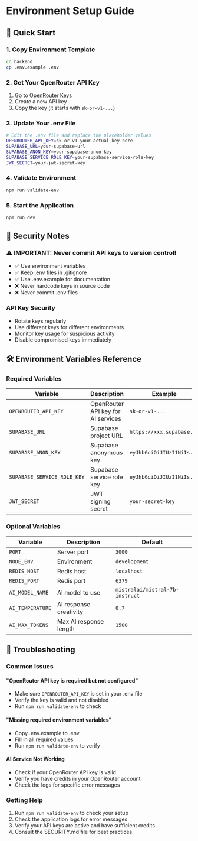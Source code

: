 # Environment Setup Guide

## 🚀 Quick Start

### 1. Copy Environment Template
```bash
cd backend
cp .env.example .env
```

### 2. Get Your OpenRouter API Key
1. Go to [OpenRouter Keys](https://openrouter.ai/keys)
2. Create a new API key
3. Copy the key (it starts with `sk-or-v1-...`)

### 3. Update Your .env File
```bash
# Edit the .env file and replace the placeholder values
OPENROUTER_API_KEY=sk-or-v1-your-actual-key-here
SUPABASE_URL=your-supabase-url
SUPABASE_ANON_KEY=your-supabase-anon-key
SUPABASE_SERVICE_ROLE_KEY=your-supabase-service-role-key
JWT_SECRET=your-jwt-secret-key
```

### 4. Validate Environment
```bash
npm run validate-env
```

### 5. Start the Application
```bash
npm run dev
```

## 🔐 Security Notes

### ⚠️ IMPORTANT: Never commit API keys to version control!

- ✅ Use environment variables
- ✅ Keep .env files in .gitignore
- ✅ Use .env.example for documentation
- ❌ Never hardcode keys in source code
- ❌ Never commit .env files

### API Key Security
- Rotate keys regularly
- Use different keys for different environments
- Monitor key usage for suspicious activity
- Disable compromised keys immediately

## 🛠️ Environment Variables Reference

### Required Variables

| Variable | Description | Example |
|----------|-------------|---------|
| `OPENROUTER_API_KEY` | OpenRouter API key for AI services | `sk-or-v1-...` |
| `SUPABASE_URL` | Supabase project URL | `https://xxx.supabase.co` |
| `SUPABASE_ANON_KEY` | Supabase anonymous key | `eyJhbGciOiJIUzI1NiIs...` |
| `SUPABASE_SERVICE_ROLE_KEY` | Supabase service role key | `eyJhbGciOiJIUzI1NiIs...` |
| `JWT_SECRET` | JWT signing secret | `your-secret-key` |

### Optional Variables

| Variable | Description | Default |
|----------|-------------|---------|
| `PORT` | Server port | `3000` |
| `NODE_ENV` | Environment | `development` |
| `REDIS_HOST` | Redis host | `localhost` |
| `REDIS_PORT` | Redis port | `6379` |
| `AI_MODEL_NAME` | AI model to use | `mistralai/mistral-7b-instruct` |
| `AI_TEMPERATURE` | AI response creativity | `0.7` |
| `AI_MAX_TOKENS` | Max AI response length | `1500` |

## 🔧 Troubleshooting

### Common Issues

#### "OpenRouter API key is required but not configured"
- Make sure `OPENROUTER_API_KEY` is set in your .env file
- Verify the key is valid and not disabled
- Run `npm run validate-env` to check

#### "Missing required environment variables"
- Copy .env.example to .env
- Fill in all required values
- Run `npm run validate-env` to verify

#### AI Service Not Working
- Check if your OpenRouter API key is valid
- Verify you have credits in your OpenRouter account
- Check the logs for specific error messages

### Getting Help
1. Run `npm run validate-env` to check your setup
2. Check the application logs for error messages
3. Verify your API keys are active and have sufficient credits
4. Consult the SECURITY.md file for best practices